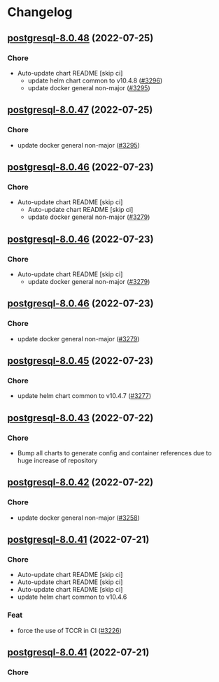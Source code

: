 # Changelog



## [postgresql-8.0.48](https://github.com/truecharts/apps/compare/postgresql-8.0.46...postgresql-8.0.48) (2022-07-25)

### Chore

- Auto-update chart README [skip ci]
  - update helm chart common to v10.4.8 ([#3296](https://github.com/truecharts/apps/issues/3296))
  - update docker general non-major ([#3295](https://github.com/truecharts/apps/issues/3295))




## [postgresql-8.0.47](https://github.com/truecharts/apps/compare/postgresql-8.0.46...postgresql-8.0.47) (2022-07-25)

### Chore

- update docker general non-major ([#3295](https://github.com/truecharts/apps/issues/3295))




## [postgresql-8.0.46](https://github.com/truecharts/apps/compare/postgresql-8.0.45...postgresql-8.0.46) (2022-07-23)

### Chore

- Auto-update chart README [skip ci]
  - Auto-update chart README [skip ci]
  - update docker general non-major ([#3279](https://github.com/truecharts/apps/issues/3279))




## [postgresql-8.0.46](https://github.com/truecharts/apps/compare/postgresql-8.0.45...postgresql-8.0.46) (2022-07-23)

### Chore

- Auto-update chart README [skip ci]
  - update docker general non-major ([#3279](https://github.com/truecharts/apps/issues/3279))




## [postgresql-8.0.46](https://github.com/truecharts/apps/compare/postgresql-8.0.45...postgresql-8.0.46) (2022-07-23)

### Chore

- update docker general non-major ([#3279](https://github.com/truecharts/apps/issues/3279))




## [postgresql-8.0.45](https://github.com/truecharts/apps/compare/postgresql-8.0.44...postgresql-8.0.45) (2022-07-23)

### Chore

- update helm chart common to v10.4.7 ([#3277](https://github.com/truecharts/apps/issues/3277))





## [postgresql-8.0.43](https://github.com/truecharts/apps/compare/postgresql-8.0.42...postgresql-8.0.43) (2022-07-22)

### Chore

- Bump all charts to generate config and container references due to huge increase of repository



## [postgresql-8.0.42](https://github.com/truecharts/apps/compare/postgresql-8.0.41...postgresql-8.0.42) (2022-07-22)

### Chore

- update docker general non-major ([#3258](https://github.com/truecharts/apps/issues/3258))



## [postgresql-8.0.41](https://github.com/truecharts/apps/compare/postgresql-8.0.40...postgresql-8.0.41) (2022-07-21)

### Chore

- Auto-update chart README [skip ci]
- Auto-update chart README [skip ci]
- Auto-update chart README [skip ci]
- update helm chart common to v10.4.6

### Feat

- force the use of TCCR in CI ([#3226](https://github.com/truecharts/apps/issues/3226))




## [postgresql-8.0.41](https://github.com/truecharts/apps/compare/postgresql-8.0.40...postgresql-8.0.41) (2022-07-21)

### Chore
